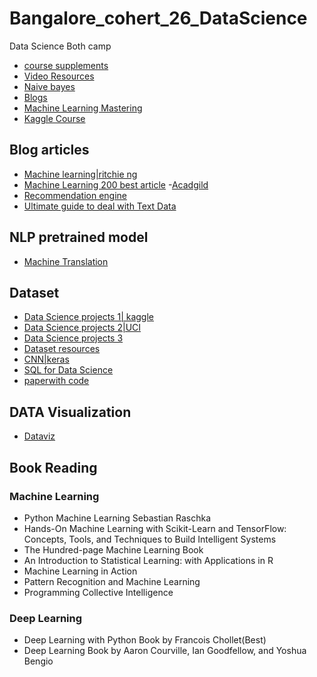 # Bangalore_cohert_26_DataScience
Data Science Both camp
- [course supplements](https://github.com/thepradip/Data-Science-course-supplement/blob/master/README.md)
- [Video Resources](https://github.com/thepradip/Data-Science-Video-resources)
- [Naive bayes](https://www.youtube.com/watch?v=CPqOCI0ahss&t=10s)
- [Blogs](https://github.com/thepradip/Data-Science-Important-Blog)
- [Machine Learning Mastering](https://machinelearningmastery.com/start-here/)
- [Kaggle Course](https://www.kaggle.com/learn/overview)
## Blog articles
- [Machine learning|ritchie ng](https://www.ritchieng.com/machine-learning-resources/)
- [Machine Learning 200 best article](https://medium.com/machine-learning-in-practice/over-200-of-the-best-machine-learning-nlp-and-python-tutorials-2018-edition-dd8cf53cb7dc)
-[Acadgild](https://acadgild.com/blog/)
- [Recommendation engine](https://www.analyticsvidhya.com/blog/2018/06/comprehensive-guide-recommendation-engine-python/)
- [Ultimate guide to deal with Text Data](https://www.analyticsvidhya.com/blog/2018/02/the-different-methods-deal-text-data-predictive-python/)
## NLP pretrained model
- [Machine Translation](https://paperswithcode.com/task/machine-translation)
## Dataset
- [Data Science projects 1| kaggle](https://www.kaggle.com/datasets)
- [Data Science projects 2|UCI](https://archive.ics.uci.edu/ml/datasets.php)
- [Data Science projects 3](https://www.analyticsvidhya.com/blog/2018/05/24-ultimate-data-science-projects-to-boost-your-knowledge-and-skills/)
 - [Dataset resources](https://www.dataquest.io/blog/free-datasets-for-projects/)
 - [CNN|keras](https://www.kdnuggets.com/2019/07/convolutional-neural-networks-python-tutorial-tensorflow-keras.html)
- [SQL for Data Science](https://www.kdnuggets.com/2019/05/7-steps-mastering-sql-data-science-2019-edition.html)
- [paperwith code](https://paperswithcode.com/)
## DATA Visualization
- [Dataviz](https://datavizproject.com/)
## Book Reading
###  Machine Learning
- Python Machine Learning Sebastian Raschka
- Hands-On Machine Learning with Scikit-Learn and TensorFlow: Concepts, Tools, and Techniques to Build Intelligent Systems
- The Hundred-page Machine Learning Book
- An Introduction to Statistical Learning: with Applications in R 
- Machine Learning in Action
- Pattern Recognition and Machine Learning
- Programming Collective Intelligence
### Deep Learning
- Deep Learning with Python Book by Francois Chollet(Best)
- Deep Learning Book by Aaron Courville, Ian Goodfellow, and Yoshua Bengio


